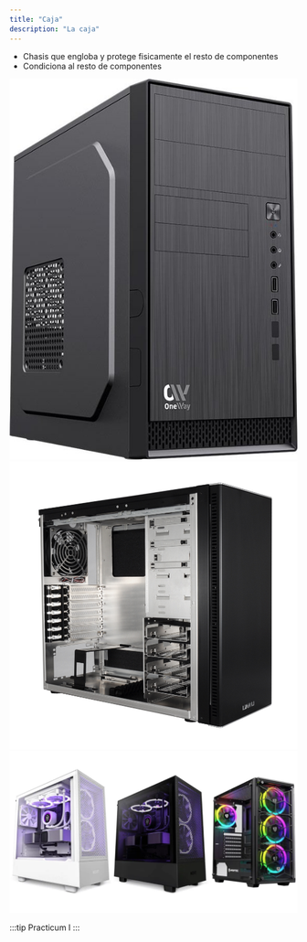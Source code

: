 ```yaml
---
title: "Caja"
description: "La caja"
---
```


- Chasis que engloba y protege fisicamente el resto de componentes
- Condiciona al resto de componentes

![Caja1](../../../assets/ut1/pc1.jpg)
![Caja1](../../../assets/ut1/pc2.jpg)
![Caja1](../../../assets/ut1/pc3.webp)

:::tip
Practicum I
:::
